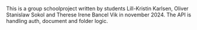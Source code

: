 This is a group schoolproject written by students Lill-Kristin Karlsen, Oliver Stanislaw Sokol and Therese Irene Bancel Vik in november 2024. The API is handling auth, document and folder logic. 
